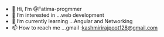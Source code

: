 - 👋 Hi, I’m @Fatima-progmmer
- 👀 I’m interested in ...web development
- 🌱 I’m currently learning ...Angular and Networking
- 📫 How to reach me ...gmail :kashmirirajpoot128@gmail.com

<!---
Fatima-progmmer/Fatima-progmmer is a ✨ special ✨ repository because its `README.md` (this file) appears on your GitHub profile.
You can click the Preview link to take a look at your changes.
--->
